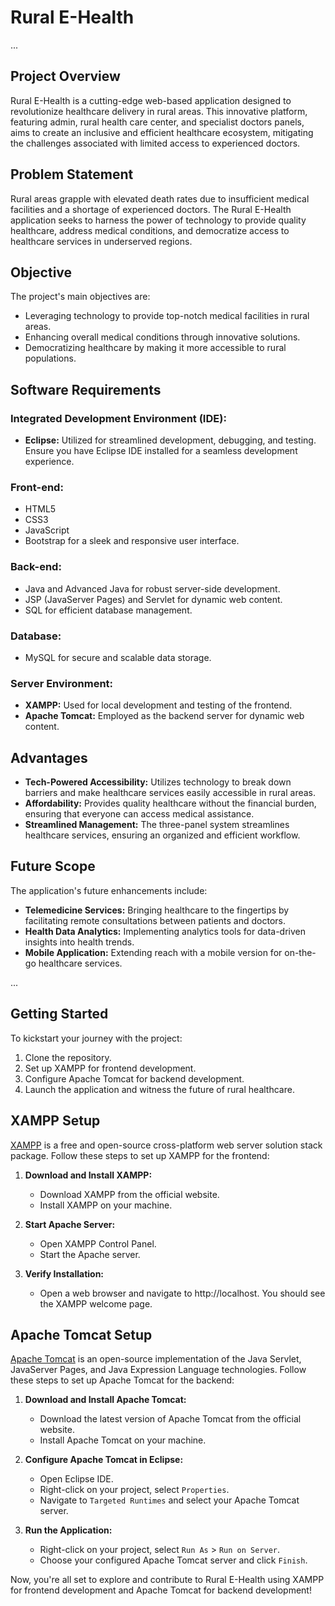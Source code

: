 # Rural E-Health

...
## Project Overview

Rural E-Health is a cutting-edge web-based application designed to revolutionize healthcare delivery in rural areas. This innovative platform, featuring admin, rural health care center, and specialist doctors panels, aims to create an inclusive and efficient healthcare ecosystem, mitigating the challenges associated with limited access to experienced doctors.

## Problem Statement

Rural areas grapple with elevated death rates due to insufficient medical facilities and a shortage of experienced doctors. The Rural E-Health application seeks to harness the power of technology to provide quality healthcare, address medical conditions, and democratize access to healthcare services in underserved regions.

## Objective

The project's main objectives are:
- Leveraging technology to provide top-notch medical facilities in rural areas.
- Enhancing overall medical conditions through innovative solutions.
- Democratizing healthcare by making it more accessible to rural populations.
  
## Software Requirements

### Integrated Development Environment (IDE):
- **Eclipse:** Utilized for streamlined development, debugging, and testing. Ensure you have Eclipse IDE installed for a seamless development experience.

### Front-end:
- HTML5
- CSS3
- JavaScript
- Bootstrap for a sleek and responsive user interface.

### Back-end:
- Java and Advanced Java for robust server-side development.
- JSP (JavaServer Pages) and Servlet for dynamic web content.
- SQL for efficient database management.

### Database:
- MySQL for secure and scalable data storage.

### Server Environment:
- **XAMPP:** Used for local development and testing of the frontend.
- **Apache Tomcat:** Employed as the backend server for dynamic web content.

  
## Advantages

- **Tech-Powered Accessibility:** Utilizes technology to break down barriers and make healthcare services easily accessible in rural areas.
- **Affordability:** Provides quality healthcare without the financial burden, ensuring that everyone can access medical assistance.
- **Streamlined Management:** The three-panel system streamlines healthcare services, ensuring an organized and efficient workflow.

## Future Scope

The application's future enhancements include:
- **Telemedicine Services:** Bringing healthcare to the fingertips by facilitating remote consultations between patients and doctors.
- **Health Data Analytics:** Implementing analytics tools for data-driven insights into health trends.
- **Mobile Application:** Extending reach with a mobile version for on-the-go healthcare services.

...

## Getting Started

To kickstart your journey with the project:

1. Clone the repository.
2. Set up XAMPP for frontend development.
3. Configure Apache Tomcat for backend development.
4. Launch the application and witness the future of rural healthcare.

## XAMPP Setup

[XAMPP](https://www.apachefriends.org/index.html) is a free and open-source cross-platform web server solution stack package. Follow these steps to set up XAMPP for the frontend:

1. **Download and Install XAMPP:**
   - Download XAMPP from the official website.
   - Install XAMPP on your machine.

2. **Start Apache Server:**
   - Open XAMPP Control Panel.
   - Start the Apache server.

3. **Verify Installation:**
   - Open a web browser and navigate to http://localhost. You should see the XAMPP welcome page.

## Apache Tomcat Setup

[Apache Tomcat](http://tomcat.apache.org/) is an open-source implementation of the Java Servlet, JavaServer Pages, and Java Expression Language technologies. Follow these steps to set up Apache Tomcat for the backend:

1. **Download and Install Apache Tomcat:**
   - Download the latest version of Apache Tomcat from the official website.
   - Install Apache Tomcat on your machine.

2. **Configure Apache Tomcat in Eclipse:**
   - Open Eclipse IDE.
   - Right-click on your project, select `Properties`.
   - Navigate to `Targeted Runtimes` and select your Apache Tomcat server.

3. **Run the Application:**
   - Right-click on your project, select `Run As` > `Run on Server`.
   - Choose your configured Apache Tomcat server and click `Finish`.

Now, you're all set to explore and contribute to Rural E-Health using XAMPP for frontend development and Apache Tomcat for backend development!


